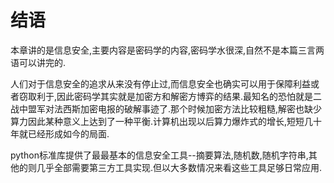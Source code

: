 # 结语

本章讲的是信息安全,主要内容是密码学的内容,密码学水很深,自然不是本篇三言两语可以讲完的.

人们对于信息安全的追求从来没有停止过,而信息安全也确实可以用于保障利益或者窃取利于,因此密码学其实就是加密方和解密方博弈的结果.最知名的恐怕就是二战中盟军对法西斯加密电报的破解事迹了.那个时候加密方法比较粗糙,解密也缺少算力因此某种意义上达到了一种平衡.计算机出现以后算力爆炸式的增长,短短几十年就已经形成如今的局面.


python标准库提供了最最基本的信息安全工具--摘要算法,随机数,随机字符串,其他的则几乎全部需要第三方工具实现.但以大多数情况来看这些工具足够日常应用.





